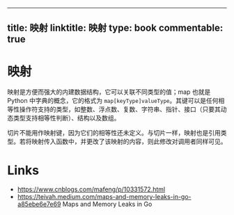 
---
title: 映射
linktitle: 映射
type: book
commentable: true
---

# 映射

映射是方便而强大的内建数据结构，它可以关联不同类型的值；map 也就是 Python 中字典的概念，它的格式为 `map[keyType]valueType`。其键可以是任何相等性操作符支持的类型，如整数、浮点数、复数、字符串、指针、接口（只要其动态类型支持相等性判断）、结构以及数组。

切片不能用作映射键，因为它们的相等性还未定义。与切片一样，映射也是引用类型。若将映射传入函数中，并更改了该映射的内容，则此修改对调用者同样可见。

# Links

- https://www.cnblogs.com/mafeng/p/10331572.html
- https://teivah.medium.com/maps-and-memory-leaks-in-go-a85ebe6e7e69 Maps and Memory Leaks in Go

    